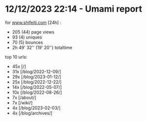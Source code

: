 # 12/12/2023 22:14 - Umami report
for www.shifeiti.com [24h] :

 - 205 (44) page views
 - 93 (4) uniques
 - 70 (5) bounces
 - 2h 49' 32'' (19' 20'') totaltime


top 10 urls:
 - 45x [/]
 - 31x [/blog/2022-12-09/]
 - 29x [/blog/2023-01-12/]
 - 25x [/blog/2022-12-22/]
 - 14x [/blog/2022-05-07/]
 - 10x [/blog/2022-08-26/]
 - 7x [/about/]
 - 7x [/wiki/]
 - 4x [/blog/2023-02-03/]
 - 4x [/blog/archives/]


